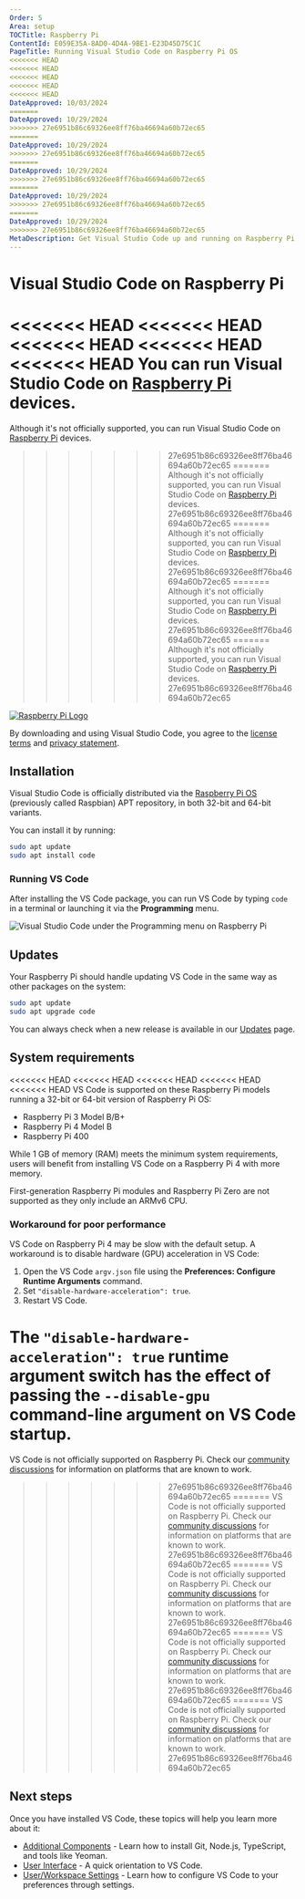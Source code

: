 ```yaml
---
Order: 5
Area: setup
TOCTitle: Raspberry Pi
ContentId: E059E35A-8AD0-4D4A-9BE1-E23D45D75C1C
PageTitle: Running Visual Studio Code on Raspberry Pi OS
<<<<<<< HEAD
<<<<<<< HEAD
<<<<<<< HEAD
<<<<<<< HEAD
<<<<<<< HEAD
DateApproved: 10/03/2024
=======
DateApproved: 10/29/2024
>>>>>>> 27e6951b86c69326ee8ff76ba46694a60b72ec65
=======
DateApproved: 10/29/2024
>>>>>>> 27e6951b86c69326ee8ff76ba46694a60b72ec65
=======
DateApproved: 10/29/2024
>>>>>>> 27e6951b86c69326ee8ff76ba46694a60b72ec65
=======
DateApproved: 10/29/2024
>>>>>>> 27e6951b86c69326ee8ff76ba46694a60b72ec65
=======
DateApproved: 10/29/2024
>>>>>>> 27e6951b86c69326ee8ff76ba46694a60b72ec65
MetaDescription: Get Visual Studio Code up and running on Raspberry Pi OS.
---
```

# Visual Studio Code on Raspberry Pi

<<<<<<< HEAD
<<<<<<< HEAD
<<<<<<< HEAD
<<<<<<< HEAD
<<<<<<< HEAD
You can run Visual Studio Code on [Raspberry Pi](https://www.raspberrypi.org) devices.
=======
Although it's not officially supported, you can run Visual Studio Code on [Raspberry Pi](https://www.raspberrypi.org) devices.
>>>>>>> 27e6951b86c69326ee8ff76ba46694a60b72ec65
=======
Although it's not officially supported, you can run Visual Studio Code on [Raspberry Pi](https://www.raspberrypi.org) devices.
>>>>>>> 27e6951b86c69326ee8ff76ba46694a60b72ec65
=======
Although it's not officially supported, you can run Visual Studio Code on [Raspberry Pi](https://www.raspberrypi.org) devices.
>>>>>>> 27e6951b86c69326ee8ff76ba46694a60b72ec65
=======
Although it's not officially supported, you can run Visual Studio Code on [Raspberry Pi](https://www.raspberrypi.org) devices.
>>>>>>> 27e6951b86c69326ee8ff76ba46694a60b72ec65
=======
Although it's not officially supported, you can run Visual Studio Code on [Raspberry Pi](https://www.raspberrypi.org) devices.
>>>>>>> 27e6951b86c69326ee8ff76ba46694a60b72ec65

[![Raspberry Pi Logo](images/raspberry-pi-os/RPi-Logo-Landscape-Reg-SCREEN.png)](https://www.raspberrypi.org)

By downloading and using Visual Studio Code, you agree to the [license terms](https://code.visualstudio.com/license) and [privacy statement](https://go.microsoft.com/fwlink/?LinkID=528096&clcid=0x409).

## Installation

Visual Studio Code is officially distributed via the [Raspberry Pi OS](https://www.raspberrypi.org/software/operating-systems) (previously called Raspbian) APT repository, in both 32-bit and 64-bit variants.

You can install it by running:

```bash
sudo apt update
sudo apt install code
```

### Running VS Code

After installing the VS Code package, you can run VS Code by typing `code` in a terminal or launching it via the **Programming** menu.

![Visual Studio Code under the Programming menu on Raspberry Pi](images/raspberry-pi-os/vscode-under-programming.jpg)

## Updates

Your Raspberry Pi should handle updating VS Code in the same way as other packages on the system:

```bash
sudo apt update
sudo apt upgrade code
```

You can always check when a new release is available in our [Updates](/updates) page.

## System requirements

<<<<<<< HEAD
<<<<<<< HEAD
<<<<<<< HEAD
<<<<<<< HEAD
<<<<<<< HEAD
VS Code is supported on these Raspberry Pi models running a 32-bit or 64-bit version of Raspberry Pi OS:

* Raspberry Pi 3 Model B/B+
* Raspberry Pi 4 Model B
* Raspberry Pi 400

While 1 GB of memory (RAM) meets the minimum system requirements, users will benefit from installing VS Code on a Raspberry Pi 4 with more memory.

First-generation Raspberry Pi modules and Raspberry Pi Zero are not supported as they only include an ARMv6 CPU.

### Workaround for poor performance

VS Code on Raspberry Pi 4 may be slow with the default setup. A workaround is to disable hardware (GPU) acceleration in VS Code:

1. Open the VS Code `argv.json` file using the **Preferences: Configure Runtime Arguments** command.
2. Set `"disable-hardware-acceleration": true`.
3. Restart VS Code.

The `"disable-hardware-acceleration": true` runtime argument switch has the effect of passing the `--disable-gpu` command-line argument on VS Code startup.
=======
VS Code is not officially supported on Raspberry Pi. Check our [community discussions](https://github.com/microsoft/vscode-discussions/discussions/2379) for information on platforms that are known to work.
>>>>>>> 27e6951b86c69326ee8ff76ba46694a60b72ec65
=======
VS Code is not officially supported on Raspberry Pi. Check our [community discussions](https://github.com/microsoft/vscode-discussions/discussions/2379) for information on platforms that are known to work.
>>>>>>> 27e6951b86c69326ee8ff76ba46694a60b72ec65
=======
VS Code is not officially supported on Raspberry Pi. Check our [community discussions](https://github.com/microsoft/vscode-discussions/discussions/2379) for information on platforms that are known to work.
>>>>>>> 27e6951b86c69326ee8ff76ba46694a60b72ec65
=======
VS Code is not officially supported on Raspberry Pi. Check our [community discussions](https://github.com/microsoft/vscode-discussions/discussions/2379) for information on platforms that are known to work.
>>>>>>> 27e6951b86c69326ee8ff76ba46694a60b72ec65
=======
VS Code is not officially supported on Raspberry Pi. Check our [community discussions](https://github.com/microsoft/vscode-discussions/discussions/2379) for information on platforms that are known to work.
>>>>>>> 27e6951b86c69326ee8ff76ba46694a60b72ec65

## Next steps

Once you have installed VS Code, these topics will help you learn more about it:

* [Additional Components](/docs/setup/additional-components.md) - Learn how to install Git, Node.js, TypeScript, and tools like Yeoman.
* [User Interface](/docs/getstarted/userinterface.md) - A quick orientation to VS Code.
* [User/Workspace Settings](/docs/getstarted/settings.md) - Learn how to configure VS Code to your preferences through settings.
